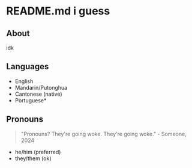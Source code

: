 # README.md i guess
## About
idk
## Languages
* English
* Mandarin/Putonghua
* Cantonese (native)
* Portuguese\*
## Pronouns
>"Pronouns? They're going woke. They're going woke." - Someone, 2024
* he/him (preferred)
* they/them (ok)
<!---
FishlandicFishy/FishlandicFishy is a ✨ special ✨ repository because its `README.md` (this file) appears on your GitHub profile.
You can click the Preview link to take a look at your changes.
--->
